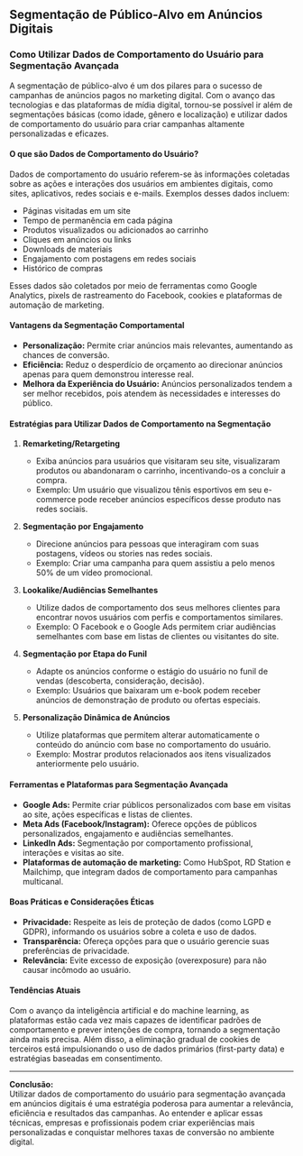 
## Segmentação de Público-Alvo em Anúncios Digitais

### Como Utilizar Dados de Comportamento do Usuário para Segmentação Avançada

A segmentação de público-alvo é um dos pilares para o sucesso de campanhas de anúncios pagos no marketing digital. Com o avanço das tecnologias e das plataformas de mídia digital, tornou-se possível ir além de segmentações básicas (como idade, gênero e localização) e utilizar dados de comportamento do usuário para criar campanhas altamente personalizadas e eficazes.

#### O que são Dados de Comportamento do Usuário?

Dados de comportamento do usuário referem-se às informações coletadas sobre as ações e interações dos usuários em ambientes digitais, como sites, aplicativos, redes sociais e e-mails. Exemplos desses dados incluem:

- Páginas visitadas em um site
- Tempo de permanência em cada página
- Produtos visualizados ou adicionados ao carrinho
- Cliques em anúncios ou links
- Downloads de materiais
- Engajamento com postagens em redes sociais
- Histórico de compras

Esses dados são coletados por meio de ferramentas como Google Analytics, pixels de rastreamento do Facebook, cookies e plataformas de automação de marketing.

#### Vantagens da Segmentação Comportamental

- **Personalização:** Permite criar anúncios mais relevantes, aumentando as chances de conversão.
- **Eficiência:** Reduz o desperdício de orçamento ao direcionar anúncios apenas para quem demonstrou interesse real.
- **Melhora da Experiência do Usuário:** Anúncios personalizados tendem a ser melhor recebidos, pois atendem às necessidades e interesses do público.

#### Estratégias para Utilizar Dados de Comportamento na Segmentação

1. **Remarketing/Retargeting**
   - Exiba anúncios para usuários que visitaram seu site, visualizaram produtos ou abandonaram o carrinho, incentivando-os a concluir a compra.
   - Exemplo: Um usuário que visualizou tênis esportivos em seu e-commerce pode receber anúncios específicos desse produto nas redes sociais.

2. **Segmentação por Engajamento**
   - Direcione anúncios para pessoas que interagiram com suas postagens, vídeos ou stories nas redes sociais.
   - Exemplo: Criar uma campanha para quem assistiu a pelo menos 50% de um vídeo promocional.

3. **Lookalike/Audiências Semelhantes**
   - Utilize dados de comportamento dos seus melhores clientes para encontrar novos usuários com perfis e comportamentos similares.
   - Exemplo: O Facebook e o Google Ads permitem criar audiências semelhantes com base em listas de clientes ou visitantes do site.

4. **Segmentação por Etapa do Funil**
   - Adapte os anúncios conforme o estágio do usuário no funil de vendas (descoberta, consideração, decisão).
   - Exemplo: Usuários que baixaram um e-book podem receber anúncios de demonstração de produto ou ofertas especiais.

5. **Personalização Dinâmica de Anúncios**
   - Utilize plataformas que permitem alterar automaticamente o conteúdo do anúncio com base no comportamento do usuário.
   - Exemplo: Mostrar produtos relacionados aos itens visualizados anteriormente pelo usuário.

#### Ferramentas e Plataformas para Segmentação Avançada

- **Google Ads:** Permite criar públicos personalizados com base em visitas ao site, ações específicas e listas de clientes.
- **Meta Ads (Facebook/Instagram):** Oferece opções de públicos personalizados, engajamento e audiências semelhantes.
- **LinkedIn Ads:** Segmentação por comportamento profissional, interações e visitas ao site.
- **Plataformas de automação de marketing:** Como HubSpot, RD Station e Mailchimp, que integram dados de comportamento para campanhas multicanal.

#### Boas Práticas e Considerações Éticas

- **Privacidade:** Respeite as leis de proteção de dados (como LGPD e GDPR), informando os usuários sobre a coleta e uso de dados.
- **Transparência:** Ofereça opções para que o usuário gerencie suas preferências de privacidade.
- **Relevância:** Evite excesso de exposição (overexposure) para não causar incômodo ao usuário.

#### Tendências Atuais

Com o avanço da inteligência artificial e do machine learning, as plataformas estão cada vez mais capazes de identificar padrões de comportamento e prever intenções de compra, tornando a segmentação ainda mais precisa. Além disso, a eliminação gradual de cookies de terceiros está impulsionando o uso de dados primários (first-party data) e estratégias baseadas em consentimento.

---

**Conclusão:**  
Utilizar dados de comportamento do usuário para segmentação avançada em anúncios digitais é uma estratégia poderosa para aumentar a relevância, eficiência e resultados das campanhas. Ao entender e aplicar essas técnicas, empresas e profissionais podem criar experiências mais personalizadas e conquistar melhores taxas de conversão no ambiente digital.
```
